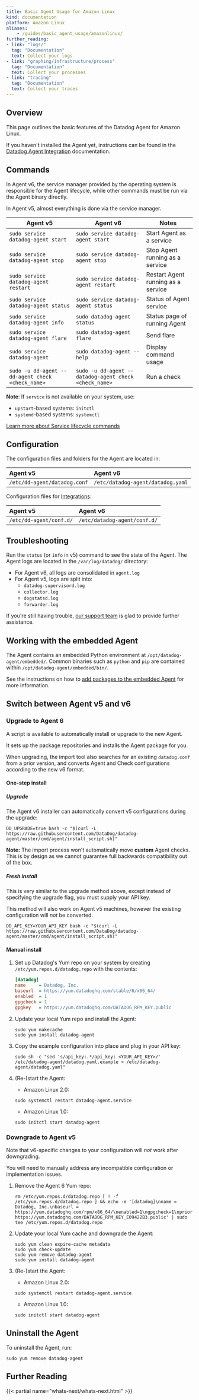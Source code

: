 ```yaml
---
title: Basic Agent Usage for Amazon Linux
kind: documentation
platform: Amazon Linux
aliases:
    - /guides/basic_agent_usage/amazonlinux/
further_reading:
- link: "logs/"
  tag: "Documentation"
  text: Collect your logs
- link: "graphing/infrastructure/process"
  tag: "Documentation"
  text: Collect your processes
- link: "tracing"
  tag: "Documentation"
  text: Collect your traces
---
```


## Overview

This page outlines the basic features of the Datadog Agent for Amazon Linux. 

If you haven't installed the Agent yet, instructions can be found in the [Datadog Agent Integration][1] documentation.

## Commands

In Agent v6, the service manager provided by the operating system is responsible for the Agent lifecycle, while other commands must be run via the Agent binary directly. 

In Agent v5, almost everything is done via the service manager.

| Agent v5                                          | Agent v6                                               | Notes                              |
| ------------------------------------------------- | ------------------------------------------------------ | ---------------------------------- |
| `sudo service datadog-agent start`                | `sudo service datadog-agent start`                     | Start Agent as a service           |
| `sudo service datadog-agent stop`                 | `sudo service datadog-agent stop`                      | Stop Agent running as a service    |
| `sudo service datadog-agent restart`              | `sudo service datadog-agent restart`                   | Restart Agent running as a service |
| `sudo service datadog-agent status`               | `sudo service datadog-agent status`                    | Status of Agent service            |
| `sudo service datadog-agent info`                 | `sudo datadog-agent status`                            | Status page of running Agent       |
| `sudo service datadog-agent flare`                | `sudo datadog-agent flare`                             | Send flare                         |
| `sudo service datadog-agent`                      | `sudo datadog-agent --help`                            | Display command usage              |
| `sudo -u dd-agent -- dd-agent check <check_name>` | `sudo -u dd-agent -- datadog-agent check <check_name>` | Run a check                        |

**Note**: If `service` is not available on your system, use:

* `upstart`-based systems: `initctl`
* `systemd`-based systems: `systemctl`

[Learn more about Service lifecycle commands][4]

## Configuration

The configuration files and folders for the Agent are located in:

| Agent v5                     | Agent v6                          |
| :-----                       | :----                             |
| `/etc/dd-agent/datadog.conf` | `/etc/datadog-agent/datadog.yaml` |

Configuration files for [Integrations][2]:

| Agent v5                | Agent v6                     |
| :-----                  | :----                        |
| `/etc/dd-agent/conf.d/` | `/etc/datadog-agent/conf.d/` |


## Troubleshooting

Run the `status` (or `info` in v5) command to see the state of the Agent. The Agent logs are located in the `/var/log/datadog/` directory:

* For Agent v6, all logs are consolidated in `agent.log`
* For Agent v5, logs are split into:
  * `datadog-supervisord.log`
  * `collector.log`
  * `dogstatsd.log`
  * `forwarder.log`

If you're still having trouble, [our support team][3] is glad to provide further assistance.

## Working with the embedded Agent

The Agent contains an embedded Python environment at `/opt/datadog-agent/embedded/`. Common binaries such as `python` and `pip` are contained within `/opt/datadog-agent/embedded/bin/`.

See the instructions on how to [add packages to the embedded Agent][5] for more information.

## Switch between Agent v5 and v6

### Upgrade to Agent 6

A script is available to automatically install or upgrade to the new Agent. 

It sets up the package repositories and installs the Agent package for you. 

When upgrading, the import tool also searches for an existing `datadog.conf` from a prior version, and converts Agent and Check configurations according to the new v6 format.

#### One-step install

##### Upgrade

The Agent v6 installer can automatically convert v5 configurations during the upgrade:
```shell
DD_UPGRADE=true bash -c "$(curl -L https://raw.githubusercontent.com/DataDog/datadog-agent/master/cmd/agent/install_script.sh)"
```

**Note:** The import process won't automatically move **custom** Agent checks. This is by design as we cannot guarantee full backwards compatibility out of the box.

##### Fresh install

This is very similar to the upgrade method above, except instead of specifying the upgrade flag, you must supply your API key. 

This method will also work on Agent v5 machines, however the existing configuration will *not* be converted.
```shell
DD_API_KEY=YOUR_API_KEY bash -c "$(curl -L https://raw.githubusercontent.com/DataDog/datadog-agent/master/cmd/agent/install_script.sh)"
```

#### Manual install

1. Set up Datadog's Yum repo on your system by creating `/etc/yum.repos.d/datadog.repo` with the contents:
    ```ini
    [datadog]
    name     = Datadog, Inc.
    baseurl  = https://yum.datadoghq.com/stable/6/x86_64/
    enabled  = 1
    gpgcheck = 1
    gpgkey   = https://yum.datadoghq.com/DATADOG_RPM_KEY.public
    ```

2. Update your local Yum repo and install the Agent:
    ```
    sudo yum makecache
    sudo yum install datadog-agent
    ```

3. Copy the example configuration into place and plug in your API key:
    ```shell
    sudo sh -c "sed 's/api_key:.*/api_key: <YOUR_API_KEY>/' /etc/datadog-agent/datadog.yaml.example > /etc/datadog-agent/datadog.yaml"
    ```

4. (Re-)start the Agent:

    * Amazon Linux 2.0:
    ```
    sudo systemctl restart datadog-agent.service
    ```

    * Amazon Linux 1.0:
    ```
    sudo initctl start datadog-agent
    ```

### Downgrade to Agent v5

Note that v6-specific changes to your configuration will *not* work after downgrading. 

You will need to manually address any incompatible configuration or implementation issues.

1. Remove the Agent 6 Yum repo:
    ```shell
    rm /etc/yum.repos.d/datadog.repo [ ! -f /etc/yum.repos.d/datadog.repo ] && echo -e '[datadog]\nname = Datadog, Inc.\nbaseurl = https://yum.datadoghq.com/rpm/x86_64/\nenabled=1\ngpgcheck=1\npriority=1\ngpgkey=https://yum.datadoghq.com/DATADOG_RPM_KEY.public\n       https://yum.datadoghq.com/DATADOG_RPM_KEY_E09422B3.public' | sudo tee /etc/yum.repos.d/datadog.repo
    ```

2. Update your local Yum cache and downgrade the Agent:
    ```
    sudo yum clean expire-cache metadata
    sudo yum check-update
    sudo yum remove datadog-agent
    sudo yum install datadog-agent
    ```

3. (Re-)start the Agent:

    * Amazon Linux 2.0:
    ```
    sudo systemctl restart datadog-agent.service
    ```

    * Amazon Linux 1.0:
    ```
    sudo initctl start datadog-agent
    ```

## Uninstall the Agent

To uninstall the Agent, run: 
```
sudo yum remove datadog-agent
```

## Further Reading

{{< partial name="whats-next/whats-next.html" >}}

[1]: https://app.datadoghq.com/account/settings#agent/aws
[2]: /integrations
[3]: /help
[4]: https://github.com/DataDog/datadog-agent/blob/master/docs/agent/changes.md#service-lifecycle-commands
[5]: /agent/custom_python_package

